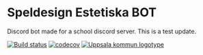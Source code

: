 # Speldesign Estetiska BOT
Discord bot made for a school discord server. This is a test update.

[![Build status](https://ci.appveyor.com/api/projects/status/7u45ojhicarcph72?svg=true)](https://ci.appveyor.com/project/LeMorrow/speldesign-estetiska-bot)
[![codecov](https://codecov.io/gh/LeMorrow/Speldesign-Estetiska-BOT/branch/master/graph/badge.svg)](https://codecov.io/gh/LeMorrow/Speldesign-Estetiska-BOT)
[![Uppsala kommun logotype](https://www.uppsala.se/Content/Images/socialmedia_v2.png)](https://estetiska.uppsala.se/)
